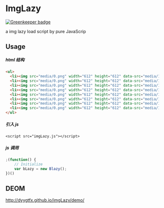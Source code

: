 # ImgLazy

[![Greenkeeper badge](https://badges.greenkeeper.io/dyygtfx/imgLazy.svg)](https://greenkeeper.io/)

a img lazy load script by pure JavaScrip

## Usage

##### html 结构

```html
<ul>
  <li><img src="media/0.png" width="612" height="612" data-src="media/1.jpg" alt="" class="imglazy"></li>
  <li><img src="media/0.png" width="612" height="612" data-src="media/1.jpg"  alt="" class="imglazy"></li>
  <li><img src="media/0.png" width="612" height="612" data-src="media/1.jpg" alt="" class="imglazy"></li>
  <li><img src="media/0.png" width="612" height="612" data-src="media/1.jpg" alt="" class="imglazy"></li>
  <li><img src="media/0.png" width="612" height="612" data-src="media/1.jpg" alt="" class="imglazy"></li>
  <li><img src="media/0.png" width="612" height="612" data-src="media/1.jpg" alt="" class="imglazy"></li>
  <li><img src="media/0.png" width="612" height="612" data-src="media/1.jpg" alt="" class="imglazy"></li>
  <li><img src="media/0.png" width="612" height="612" data-src="media/1.jpg" alt="" class="imglazy"></li>
</ul>
```
##### 引入 js

`<script src="imgLazy.js"></script>`

##### js 调用
```js
;(function() {
    // Initialize
    var bLazy = new Blazy();
})()
```

## DEOM

http://dyygtfx.github.io/imgLazy/demo/
